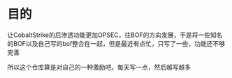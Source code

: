 # 目的

让CobaltStrike的后渗透功能更加OPSEC，往BOF的方向发展，于是将一些知名的BOF以及自己写的bof整合在一起，但是最近有点忙，只写了一些，功能还不够完善

所以这个仓库算是对自己的一种激励吧，每天写一点，然后越写越多



